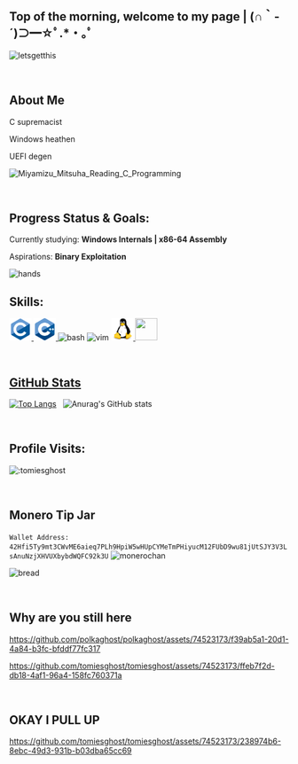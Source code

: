 
<h2 align="left">Top of the morning, welcome to my page | (∩｀-´)⊃━☆ﾟ.*・｡ﾟ</h2>

![letsgetthis](https://github.com/blightchild/blightchild/assets/74523173/865aaa01-51e5-4f1c-b0cf-0f354028abe1)

          



<br>

## About Me

C supremacist 

Windows heathen

UEFI degen

![Miyamizu_Mitsuha_Reading_C_Programming](https://github.com/polkaghost/polkaghost/assets/74523173/e5d19ffc-1b9a-47b7-9ab7-5c7e509c003d)

<br>

## Progress Status & Goals:
 
Currently studying: **Windows Internals | x86-64 Assembly**

Aspirations: **Binary Exploitation**
 
![hands](https://github.com/blightchild/blightchild/assets/74523173/1dc63b6b-7804-4f33-86d1-52f3e29797f0)
<br>

## Skills:

<p align = "left"> <a href="https://www.cprogramming.com/" target="_blank" rel="noreferrer"> <img src="https://raw.githubusercontent.com/devicons/devicon/master/icons/c/c-original.svg" alt="c" width="40" height="40"/> </a> <a href="https://www.w3schools.com/cpp/" target="_blank" rel="noreferrer"> <img src="https://raw.githubusercontent.com/devicons/devicon/master/icons/cplusplus/cplusplus-original.svg" alt="cplusplus" width="40" height="40"/> </a>  <img src="https://img.icons8.com/?size=512&id=8gWOBXY72Osj&format=png" alt="bash" width="40" height="40"/> </a> <img src="https://user-images.githubusercontent.com/8083855/30329899-bffb884c-97e4-11e7-8b93-f8e4bed7338a.png" alt="vim" width="40" height="40"/> </a> <a href="https://www.linux.org/" target="_blank" rel="noreferrer"> <img src="https://raw.githubusercontent.com/devicons/devicon/master/icons/linux/linux-original.svg" alt="linux" width="40" height="40"/> <img src="https://cdn.jsdelivr.net/gh/devicons/devicon/icons/windows8/windows8-original.svg" width="40" height="40"/></p> 

<br>

## GitHub Stats


[![Top Langs](https://github-readme-stats-git-masterrstaa-rickstaa.vercel.app/api/top-langs/?username=tomiesghost&show_icons=true&theme=dracula)](https://github.com/tomiesghost/github-readme-stats) &nbsp; ![Anurag's GitHub stats](https://github-readme-stats-sigma-five.vercel.app/api?username=tomiesghost&show_icons=true&theme=dracula)

<br>

## Profile Visits:

![:tomiesghost](https://count.getloli.com/get/@:tomiesghost) 

<br>

## Monero Tip Jar
```Wallet Address: 42Hfi5Ty9mt3CWvME6aieq7PLh9HpiW5wHUpCYMeTmPHiyucM12FUbD9wu81jUtSJY3V3LsAnuNzjXHVUXbybdWQFC92k3U``` ![monerochan](https://github.com/blightchild/blightchild/assets/74523173/a9004461-03de-4262-a9b7-708411cb10ae)


 ![bread](https://github.com/blightchild/blightchild/assets/74523173/cd607253-b3c5-45d3-ab5a-bf1f8a2fc54c)

<br>




## Why are you still here


https://github.com/polkaghost/polkaghost/assets/74523173/f39ab5a1-20d1-4a84-b3fc-bfddf77fc317


https://github.com/tomiesghost/tomiesghost/assets/74523173/ffeb7f2d-db18-4af1-96a4-158fc760371a

<br>

## OKAY I PULL UP


https://github.com/tomiesghost/tomiesghost/assets/74523173/238974b6-8ebc-49d3-931b-b03dba65cc69



